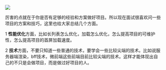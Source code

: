 ![](D:\dev_workstation\knowledge\FrontEnd-KnowledgeTree\编程范式\img\structure.jpg)



厉害的点就在于你是否有足够的经验和方案做好项目。所以现在面试很喜欢问一些项目的方案和技巧，这里也给大家总结几个方面。

1 **性能优化**方面，比如长列表怎么优化，加载怎么优化，怎么提高项目的可维护性，怎么提高项目的首屏加载速度。

2 **技术**方面，不要只知道一些普通的技术，要学会一些比较尖端的技术。比如说服务器端渲染，bff技术，微前端这些前端目前比较尖端的技术。这样才能体现出自己的不只是会做项目，而是做过好项目的人。


